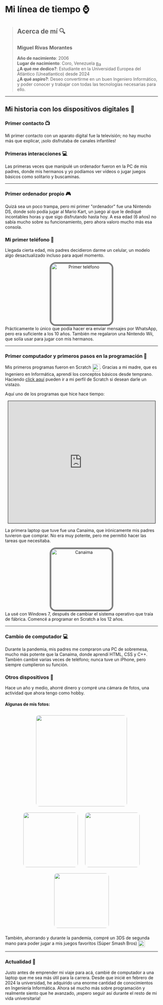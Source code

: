 # Mi línea de tiempo ⌚

> ## Acerca de mí 🔍
> ### Miguel Rivas Morantes
> **Año de nacimiento**: 2006 <br>
> **Lugar de nacimiento**: Coro, Venezuela <img src="https://upload.wikimedia.org/wikipedia/commons/0/06/Flag_of_Venezuela.svg" alt="Bandera de Venezuela" width="20" height="15" style="vertical-align: middle;"> <br>
> **¿A qué me dedico?**: Estudiante en la Universidad Europea del Atlántico (Uneatlantico) desde 2024 <br>
> **¿A qué aspiro?**: Deseo convertirme en un buen Ingeniero Informático, y poder conocer y trabajar con todas las tecnologías necesarias para ello.

---

## Mi historia con los dispositivos digitales 📜

### Primer contacto 📺
Mi primer contacto con un aparato digital fue la televisión; no hay mucho más que explicar, ¡solo disfrutaba de canales infantiles!

### Primeras interacciones 💻
Las primeras veces que manipulé un ordenador fueron en la PC de mis padres, donde mis hermanos y yo podíamos ver vídeos o jugar juegos básicos como solitario y buscaminas.

---

### **Primer ordenador propio** 🎮
Quizá sea un poco trampa, pero mi primer "ordenador" fue una Nintendo DS, donde solo podía jugar al Mario Kart, un juego al que le dediqué incontables horas y que sigo disfrutando hasta hoy. A esa edad (6 años) no sabía mucho sobre su funcionamiento, pero ahora valoro mucho más esa consola.

### Mi primer teléfono 📱
Llegada cierta edad, mis padres decidieron darme un celular, un modelo algo desactualizado incluso para aquel momento.
<div style="text-align: center;">
    <img src="https://i.blogs.es/494d18/s3minixm/1366_2000.webp" alt="Primer teléfono" width="200" style="border: 5px solid grey; border-radius: 20px;">
</div>
Prácticamente lo único que podía hacer era enviar mensajes por WhatsApp, pero era suficiente a los 10 años. También me regalaron una Nintendo Wii, que solía usar para jugar con mis hermanos.

---

### Primer computador y primeros pasos en la programación 💾
Mis primeros programas fueron en Scratch <img src="https://cdn.worldvectorlogo.com/logos/scratch-cat.svg" alt="Logo de Scratch" width="25" style="vertical-align: middle;">. Gracias a mi madre, que es Ingeniero en Informática, aprendí los conceptos básicos desde temprano. Haciendo [click aquí](https://scratch.mit.edu/users/mienrimo/) pueden ir a mi perfil de Scratch si desean darle un vistazo.

Aquí uno de los programas que hice hace tiempo:
<div style="text-align: center;">
    <iframe src="https://scratch.mit.edu/projects/151096795/embed/" width="485" height="402" style="border: 1px solid #000;"></iframe>
</div>

La primera laptop que tuve fue una Canaima, que irónicamente mis padres tuvieron que comprar. No era muy potente, pero me permitió hacer las tareas que necesitaba.
<div style="text-align: center;">
    <img src="https://encrypted-tbn0.gstatic.com/images?q=tbn:ANd9GcQDKrolNeWgezv-i3XkuCCqZ7ABdYB9sXVE0A&s" alt="Canaima" width="200" style="border: 5px solid grey; border-radius: 20px;">
</div>
La usé con Windows 7, después de cambiar el sistema operativo que traía de fábrica. Comencé a programar en Scratch a los 12 años.

---

### Cambio de computador 💻
Durante la pandemia, mis padres me compraron una PC de sobremesa, mucho más potente que la Canaima, donde aprendí HTML, CSS y C++. También cambié varias veces de teléfono; nunca tuve un iPhone, pero siempre cumplieron su función.

### Otros dispositivos 📸
Hace un año y medio, ahorré dinero y compré una cámara de fotos, una actividad que ahora tengo como hobby.

#### Algunas de mis fotos:
<div style="text-align: center;">
    <img src="https://lh3.googleusercontent.com/pw/AP1GczNf1RB_9xP3fh_7YozdqGCynGa09RCXDtGU-yNPwWfp3FVAxxKpJBWj2Kps-9NF4WKZCXl_PaduUkZWWPDC18iQ7zyaVhdi2EObLWRgbsptW55oyVlP1_NtwdIk8LDXX7bCCrMHgwtH-_j-BKV1CoqnNA=w1366-h352-s-no-gm?authuser=0" width="300" style="border-radius: 10px; margin: 10px;" />
    <img src="https://lh3.googleusercontent.com/pw/AP1GczML1a2i2kZnrSiOE0d2elgEvM3_VLdGZCwP8k8WZAm9Kp1O4G5BNQV-3YaQoBB_MpbSgPg3oDtSTsNLBUKWJuzgv6rZrr5rtKKxSezz_1mFTsEBs71fpQ5EMrmPFG95o-JUkxg4ZmjPPmxz7RXaO2-R0Q=w809-h607-s-no-gm?authuser=0" width="180" style="border-radius: 10px; margin: 10px;" />
    <img src="https://lh3.googleusercontent.com/pw/AP1GczNBFNr0_dpuJ_6E6UhFnREaEkHRb1dbrA5SN4UKiOgPXA6b4QBD66QG_vhPwEOl085ARECZEK-AMb6YtD6vil2sP1egQokHUEeSBzS7upJa00maQ9AACwBm8NBe6owWv31I4GzW-jJ1gbP1GtnRQlIhqg=w809-h607-s-no-gm?authuser=0" width="180" style="border-radius: 10px; margin: 10px;" />
    <img src="https://lh3.googleusercontent.com/pw/AP1GczMBc_pH4vCaT1n9cBGUu_bPeMoFPpdXa7_LGbZ3Gm3cTdv-iQ-naNNvPWTcFmUt3cYY9REUWs0nloQGs1u8TGtkXJHKljuDXBfqNVDTH-RdY7ejJItiFQvkyqp_4Hr_V2a5-HHR1DaTOBYQNL-nMD5umw=w809-h607-s-no-gm?authuser=0" width="180" style="border-radius: 10px; margin: 10px;" />
</div>

También, ahorrando y durante la pandemia, compré un 3DS de segunda mano para poder jugar a mis juegos favoritos (Súper Smash Bros) <img src="https://upload.wikimedia.org/wikipedia/commons/thumb/4/49/Smash_Ball.png/1200px-Smash_Ball.png" alt="Logo de Smash Bros" width="22" style="vertical-align: middle;">

---

### Actualidad 🚀
Justo antes de emprender mi viaje para acá, cambié de computador a una laptop que me sea más útil para la carrera. Desde que inicié en febrero de 2024 la universidad, he adquirido una enorme cantidad de conocimientos en Ingeniería Informática. Ahora sé mucho más sobre programación y realmente siento que he avanzado, ¡espero seguir así durante el resto de mi vida universitaria!
